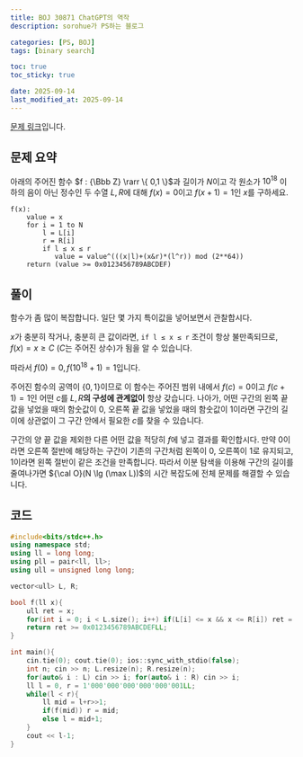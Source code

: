 ```yaml
---
title: BOJ 30871 ChatGPT의 역작
description: sorohue가 PS하는 블로그

categories: [PS, BOJ]
tags: [binary search]

toc: true
toc_sticky: true

date: 2025-09-14
last_modified_at: 2025-09-14
---
```


[문제 링크](https://boj.kr/30871)입니다.

## 문제 요약

아래의 주어진 함수 $f : {\Bbb Z} \rarr \{ 0,1 \}$과 길이가 $N$이고 각 원소가 $10^{18}$ 이하의 음이 아닌 정수인 두 수열 $L, R$에 대해 $f(x) = 0$이고 $f(x+1)=1$인 $x$를 구하세요.

```
f(x):
    value = x
    for i = 1 to N
        l = L[i]
        r = R[i]
        if l ≤ x ≤ r
           value = value^(((x|l)+(x&r)*(l^r)) mod (2**64))
    return (value >= 0x0123456789ABCDEF)
```

## 풀이

함수가 좀 많이 복잡합니다. 일단 몇 가지 특이값을 넣어보면서 관찰합시다.

$x$가 충분히 작거나, 충분히 큰 값이라면, `if l ≤ x ≤ r` 조건이 항상 불만족되므로, $f(x) = x \ge C$ $(C$는 주어진 상수$)$가 됨을 알 수 있습니다.

따라서 $f(0) = 0, f(10^{18}+1) = 1$입니다.

주어진 함수의 공역이 $\{0,1\}$이므로 이 함수는 주어진 범위 내에서 $f(c) = 0$이고 $f(c+1) = 1$인 어떤 $c$를 $L, R$**의 구성에 관계없이** 항상 갖습니다. 나아가, 어떤 구간의 왼쪽 끝 값을 넣었을 때의 함숫값이 $0$, 오른쪽 끝 값을 넣었을 때의 함숫값이 $1$이라면 구간의 길이에 상관없이 그 구간 안에서 필요한 $c$를 찾을 수 있습니다.

구간의 양 끝 값을 제외한 다른 어떤 값을 적당히 $f$에 넣고 결과를 확인합시다. 만약 $0$이라면 오른쪽 절반에 해당하는 구간이 기존의 구간처럼 왼쪽이 $0$, 오른쪽이 $1$로 유지되고, $1$이라면 왼쪽 절반이 같은 조건을 만족합니다. 따라서 이분 탐색을 이용해 구간의 길이를 줄여나가면 ${\cal O}(N \lg (\max L))$의 시간 복잡도에 전체 문제를 해결할 수 있습니다.

## 코드

```cpp
#include<bits/stdc++.h>
using namespace std;
using ll = long long;
using pll = pair<ll, ll>;
using ull = unsigned long long;

vector<ull> L, R;

bool f(ll x){
	ull ret = x;
	for(int i = 0; i < L.size(); i++) if(L[i] <= x && x <= R[i]) ret = ret^((x|L[i])+(x&R[i])*(L[i]^R[i]));
	return ret >= 0x0123456789ABCDEFLL;
}

int main(){
	cin.tie(0); cout.tie(0); ios::sync_with_stdio(false);
	int n; cin >> n; L.resize(n); R.resize(n);
	for(auto& i : L) cin >> i; for(auto& i : R) cin >> i;
	ll l = 0, r = 1'000'000'000'000'000'001LL;
	while(l < r){
		ll mid = l+r>>1;
		if(f(mid)) r = mid;
		else l = mid+1;
	}
	cout << l-1;
}
```